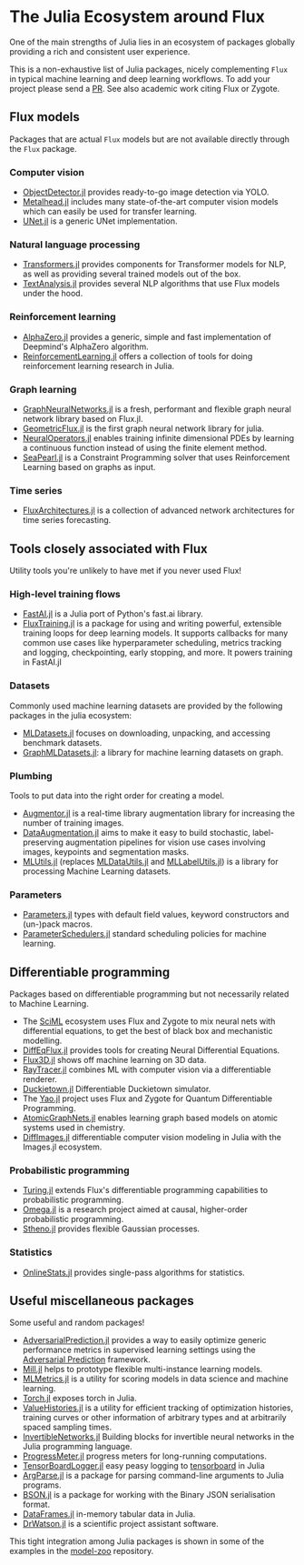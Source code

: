 # The Julia Ecosystem around Flux

One of the main strengths of Julia lies in an ecosystem of packages 
globally providing a rich and consistent user experience.

This is a non-exhaustive list of Julia packages, nicely complementing `Flux` in typical
machine learning and deep learning workflows. To add your project please send a [PR](https://github.com/FluxML/Flux.jl/pulls).
See also academic work citing Flux or Zygote.

## Flux models

Packages that are actual `Flux` models but are not available directly through the `Flux` package.

### Computer vision

- [ObjectDetector.jl](https://github.com/r3tex/ObjectDetector.jl) provides ready-to-go image detection via YOLO.
- [Metalhead.jl](https://github.com/FluxML/Metalhead.jl) includes many state-of-the-art computer vision models which can easily be used for transfer learning.
- [UNet.jl](https://github.com/DhairyaLGandhi/UNet.jl) is a generic UNet implementation.

### Natural language processing

- [Transformers.jl](https://github.com/chengchingwen/Transformers.jl) provides components for Transformer models for NLP, as well as providing several trained models out of the box.
- [TextAnalysis.jl](https://github.com/JuliaText/TextAnalysis.jl) provides several NLP algorithms that use Flux models under the hood.

### Reinforcement learning
 
- [AlphaZero.jl](https://github.com/jonathan-laurent/AlphaZero.jl) provides a generic, simple and fast implementation of Deepmind's AlphaZero algorithm.
- [ReinforcementLearning.jl](https://juliareinforcementlearning.org/) offers a collection of tools for doing reinforcement learning research in Julia.

### Graph learning

- [GraphNeuralNetworks.jl](https://github.com/CarloLucibello/GraphNeuralNetworks.jl) is a fresh, performant and flexible graph neural network library based on Flux.jl.
- [GeometricFlux.jl](https://github.com/FluxML/GeometricFlux.jl) is the first graph neural network library for julia. 
- [NeuralOperators.jl](https://github.com/SciML/NeuralOperators.jl) enables training infinite dimensional PDEs by learning a continuous function instead of using the finite element method.
- [SeaPearl.jl](https://github.com/corail-research/SeaPearl.jl) is a Constraint Programming solver that uses Reinforcement Learning based on graphs as input.

### Time series

- [FluxArchitectures.jl](https://github.com/sdobber/FluxArchitectures.jl) is a collection of advanced network architectures for time series forecasting.

## Tools closely associated with Flux

Utility tools you're unlikely to have met if you never used Flux!

### High-level training flows

- [FastAI.jl](https://github.com/FluxML/FastAI.jl) is a Julia port of Python's fast.ai library.
- [FluxTraining.jl](https://github.com/FluxML/FluxTraining.jl) is a package for using and writing powerful, extensible training loops for deep learning models. It supports callbacks for many common use cases like hyperparameter scheduling, metrics tracking and logging, checkpointing, early stopping, and more. It powers training in FastAI.jl

### Datasets

Commonly used machine learning datasets are provided by the following packages in the julia ecosystem:

- [MLDatasets.jl](https://github.com/JuliaML/MLDatasets.jl) focuses on downloading, unpacking, and accessing benchmark datasets.
- [GraphMLDatasets.jl](https://github.com/yuehhua/GraphMLDatasets.jl): a library for machine learning datasets on graph.

### Plumbing
 
Tools to put data into the right order for creating a model.
 
- [Augmentor.jl](https://github.com/Evizero/Augmentor.jl) is a real-time library augmentation library for increasing the number of training images.
- [DataAugmentation.jl](https://github.com/lorenzoh/DataAugmentation.jl) aims to make it easy to build stochastic, label-preserving augmentation pipelines for vision use cases involving images, keypoints and segmentation masks.
- [MLUtils.jl](https://github.com/JuliaML/MLUtils.jl) (replaces [MLDataUtils.jl](https://github.com/JuliaML/MLDataUtils.jl) and [MLLabelUtils.jl](https://github.com/JuliaML/MLLabelUtils.jl)) is a library for processing Machine Learning datasets.

### Parameters

- [Parameters.jl](https://github.com/mauro3/Parameters.jl) types with default field values, keyword constructors and (un-)pack macros.
- [ParameterSchedulers.jl](https://github.com/darsnack/ParameterSchedulers.jl) standard scheduling policies for machine learning.

## Differentiable programming

Packages based on differentiable programming but not necessarily related to Machine Learning. 

- The [SciML](https://sciml.ai/) ecosystem uses Flux and Zygote to mix neural nets with differential equations, to get the best of black box and mechanistic modelling.
- [DiffEqFlux.jl](https://github.com/SciML/DiffEqFlux.jl) provides tools for creating Neural Differential Equations.
- [Flux3D.jl](https://github.com/FluxML/Flux3D.jl) shows off machine learning on 3D data.
- [RayTracer.jl](https://github.com/avik-pal/RayTracer.jl) combines ML with computer vision via a differentiable renderer.
- [Duckietown.jl](https://github.com/tejank10/Duckietown.jl) Differentiable Duckietown simulator.
- The [Yao.jl](https://github.com/QuantumBFS/Yao.jl) project uses Flux and Zygote for Quantum Differentiable Programming.
- [AtomicGraphNets.jl](https://github.com/Chemellia/AtomicGraphNets.jl) enables learning graph based models on atomic systems used in chemistry.
- [DiffImages.jl](https://github.com/FluxML/DiffImages.jl) differentiable computer vision modeling in Julia with the Images.jl ecosystem.

### Probabilistic programming
 
- [Turing.jl](https://github.com/TuringLang/Turing.jl) extends Flux's differentiable programming capabilities to probabilistic programming.
- [Omega.jl](https://github.com/zenna/Omega.jl) is a research project aimed at causal, higher-order probabilistic programming.
- [Stheno.jl](https://github.com/willtebbutt/Stheno.jl) provides flexible Gaussian processes.

### Statistics

- [OnlineStats.jl](https://github.com/joshday/OnlineStats.jl) provides single-pass algorithms for statistics.


## Useful miscellaneous packages

Some useful and random packages!

- [AdversarialPrediction.jl](https://github.com/rizalzaf/AdversarialPrediction.jl) provides a way to easily optimize generic performance metrics in supervised learning settings using the [Adversarial Prediction](https://arxiv.org/abs/1812.07526) framework.
- [Mill.jl](https://github.com/CTUAvastLab/Mill.jl) helps to prototype flexible multi-instance learning models.
- [MLMetrics.jl](https://github.com/JuliaML/MLMetrics.jl) is a utility for scoring models in data science and machine learning.
- [Torch.jl](https://github.com/FluxML/Torch.jl) exposes torch in Julia.
- [ValueHistories.jl](https://github.com/JuliaML/ValueHistories.jl) is a utility for efficient tracking of optimization histories, training curves or other information of arbitrary types and at arbitrarily spaced sampling times.
- [InvertibleNetworks.jl](https://github.com/slimgroup/InvertibleNetworks.jl/) Building blocks for invertible neural networks in the Julia programming language.
- [ProgressMeter.jl](https://github.com/timholy/ProgressMeter.jl) progress meters for long-running computations.
- [TensorBoardLogger.jl](https://github.com/PhilipVinc/TensorBoardLogger.jl) easy peasy logging to [tensorboard](https://www.tensorflow.org/tensorboard) in Julia
- [ArgParse.jl](https://github.com/carlobaldassi/ArgParse.jl) is a package for parsing command-line arguments to Julia programs.
- [BSON.jl](https://github.com/JuliaIO/BSON.jl) is a package for working with the Binary JSON serialisation format.
- [DataFrames.jl](https://github.com/JuliaData/DataFrames.jl) in-memory tabular data in Julia.
- [DrWatson.jl](https://github.com/JuliaDynamics/DrWatson.jl) is a scientific project assistant software.

This tight integration among Julia packages is shown in some of the examples in the [model-zoo](https://github.com/FluxML/model-zoo) repository.
